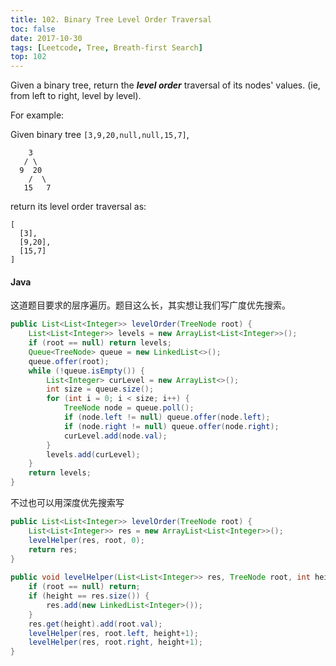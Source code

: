 ```yaml
---
title: 102. Binary Tree Level Order Traversal
toc: false
date: 2017-10-30
tags: [Leetcode, Tree, Breath-first Search]
top: 102
---
```


Given a binary tree, return the ***level order*** traversal of its nodes' values. (ie, from left to right, level by level).

For example:

Given binary tree `[3,9,20,null,null,15,7]`,
```
    3
   / \
  9  20
    /  \
   15   7
```

return its level order traversal as:

```
[
  [3],
  [9,20],
  [15,7]
]
```

#### Java

这道题目要求的层序遍历。题目这么长，其实想让我们写广度优先搜索。

```Java
public List<List<Integer>> levelOrder(TreeNode root) {
    List<List<Integer>> levels = new ArrayList<List<Integer>>();
    if (root == null) return levels;
    Queue<TreeNode> queue = new LinkedList<>();
    queue.offer(root);
    while (!queue.isEmpty()) {
        List<Integer> curLevel = new ArrayList<>();
        int size = queue.size();
        for (int i = 0; i < size; i++) {
            TreeNode node = queue.poll();
            if (node.left != null) queue.offer(node.left);
            if (node.right != null) queue.offer(node.right);
            curLevel.add(node.val);
        }
        levels.add(curLevel);
    }
    return levels;    
}
```

不过也可以用深度优先搜索写


```Java
public List<List<Integer>> levelOrder(TreeNode root) {
    List<List<Integer>> res = new ArrayList<List<Integer>>();
    levelHelper(res, root, 0);
    return res;
}
    
public void levelHelper(List<List<Integer>> res, TreeNode root, int height) {
    if (root == null) return;
    if (height == res.size()) {
        res.add(new LinkedList<Integer>());
    }
    res.get(height).add(root.val);
    levelHelper(res, root.left, height+1);
    levelHelper(res, root.right, height+1);
}
```
